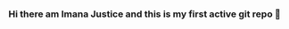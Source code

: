 ### Hi there am Imana Justice and this is my first active git repo 👋

<!--
**imanajustice/imanajustice** is a ✨ _special_ ✨ repository because its `README.md` (this file) appears on your GitHub profile.

Here are some ideas to get you started:

- 🔭 I’m currently working on the landing page of Recen , A sofware company i co-own , Recen is an innovative utility billing SaaS designed to make utility billing processes easier and more efficient for potential clients. Our SaaS solution is tailored to meet the specific needs of utility billing processes. It provides a user-friendly interface, enabling clients to manage their billing data easily, automate billing cycles, and generate real-time reports.
Recen is an intuitive, cloud-based solution that can be accessed from anywhere, providing clients with the flexibility and convenience they need to manage their utility billing processes effectively. With Recen, clients can reduce manual effort, eliminate errors, and increase the efficiency of their billing processes. Our solution also provides clients with better data visibility, enabling them to make informed decisions about their utility billing.
With Recen, clients can also improve their customer satisfaction levels. Our billing platform allows clients to bill their customers accurately and on time, thereby improving customer satisfaction and loyalty.
In summary, Recen is a robust utility billing SaaS that can provide potential clients with a host of benefits, including cost savings, improved accuracy, better customer satisfaction, and increased efficiency.
...
- 🌱 I’m currently exploring bpxicons and different  how to use
- 👯 I’m looking to collaborate on the next Fintech Startup 
- 🤔 I’m looking for help with Ruby on rails and basic Web3 development :)
- 💬 Ask me about PHP, Js , Bootstrap , Anything Full-stack-ish
- 📫 How to reach me: 
EMAIL: imaanajustice@gmail.com or +254 794 930 254 
WEBSITE: coming soon !!
...
- 😄 Pronouns: He/Him/Sir...
- ⚡ Fun fact: This project started as a joke , turns out it's quite beautiful :)
-->
